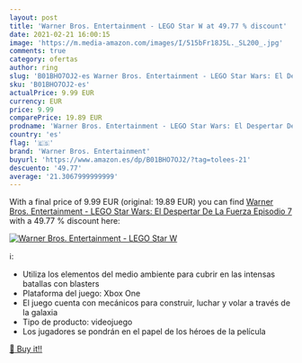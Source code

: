 ```yaml
---
layout: post
title: 'Warner Bros. Entertainment - LEGO Star W at 49.77 % discount'
date: 2021-02-21 16:00:15
image: 'https://m.media-amazon.com/images/I/515bFr18J5L._SL200_.jpg'
comments: true
category: ofertas
author: ring
slug: 'B01BHO7OJ2-es Warner Bros. Entertainment - LEGO Star Wars: El Despertar...'
sku: 'B01BHO7OJ2-es'
actualPrice: 9.99 EUR
currency: EUR
price: 9.99
comparePrice: 19.89 EUR
prodname: 'Warner Bros. Entertainment - LEGO Star Wars: El Despertar De La Fuerza  Episodio 7 '
country: 'es'
flag: '🇪🇸'
brand: 'Warner Bros. Entertainment'
buyurl: 'https://www.amazon.es/dp/B01BHO7OJ2/?tag=tolees-21'
descuento: '49.77'
average: '21.3067999999999'
---
```


With a final price of 9.99 EUR (original: 19.89 EUR) you can find [Warner Bros. Entertainment - LEGO Star Wars: El Despertar De La Fuerza  Episodio 7 ](https://www.amazon.es/dp/B01BHO7OJ2/?tag=tolees-21) with a  49.77 % discount here:

[![Warner Bros. Entertainment - LEGO Star W](https://m.media-amazon.com/images/I/515bFr18J5L._SL200_.jpg)](https://www.amazon.es/dp/B01BHO7OJ2/?tag=tolees-21)

ℹ️:

- Utiliza los elementos del medio ambiente para cubrir en las intensas batallas con blasters
- Plataforma del juego: Xbox One
- El juego cuenta con mecánicos para construir, luchar y volar a través de la galaxia
- Tipo de producto: videojuego
- Los jugadores se pondrán en el papel de los héroes de la película

[🛒 Buy it!!](https://www.amazon.es/dp/B01BHO7OJ2/?tag=tolees-21)
